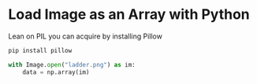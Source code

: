 # Load Image as an Array with Python

Lean on PIL you can acquire by installing Pillow

```bash
pip install pillow
```

```py
with Image.open("ladder.png") as im:
    data = np.array(im)
```
